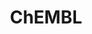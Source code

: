 ---
bigquery: https://console.cloud.google.com/bigquery?p=patents-public-data&d=ebi_chembl&page=dataset
citation: '"The ChEMBL database in 2017." Anna Gaulton, Anne Hersey, Michał Nowotka,
  A Patrícia Bento, Jon Chambers, David Mendez, Prudence Mutowo, Francis Atkinson,
  Louisa J Bellis, Elena Cibrián-Uhalte, Mark Davies, Nathan Dedman, Anneli Karlsson,
  María Paula Magariños, John P Overington, George Papadatos, Ines Smit, Andrew R
  Leach Nucleic acids Research (2017) 45 (Database Issue), D945-D954'
contributors: European Bioinformatics Institute
cost: None
description: ChEMBL Data is a manually curated database of small molecules used in
  drug discovery, including information about existing patented drugs.
documentation: 'schema: https://www.ebi.ac.uk/chembl/db_schema


  '
last_edit: Mon, 04 Apr 2022 19:07:30 GMT
location: https://console.cloud.google.com/marketplace/product/google_patents_public_datasets/chembl
maintained_by: EMBL-EBI, an outstation of European Molecular Biology Laboratory
related_publications: '

  ChEMBL: towards direct deposition of bioassay data.


  Mendez D, Gaulton A, Bento AP, Chambers J, De Veij M, Félix E, Magariños MP, Mosquera
  JF, Mutowo P, Nowotka M, Gordillo-Marañón M, Hunter F, Junco L, Mugumbate G, Rodriguez-Lopez
  M, Atkinson F, Bosc N, Radoux CJ, Segura-Cabrera A, Hersey A, Leach AR.


  — Nucleic Acids Res. 2019; 47(D1):D930-D940. doi: 10.1093/nar/gky1075

  '
schema_fields: '[''active_ingredient'', ''chirality'', ''parent_id'', ''molregno'',
  ''normal_range_max'', ''acd_most_apka'', ''cell_source_tax_id'', ''start_position'',
  ''aromatic_rings'', ''topical'', ''parenteral'', ''creation_date'', ''efo_term'',
  ''biocomp_id'', ''activity_count'', ''ad_type'', ''withdrawn_flag'', ''doc_id'',
  ''ddd_id'', ''mw_monoisotopic'', ''product_id'', ''acd_most_bpka'', ''rgid'', ''stat'',
  ''mc_target_accession'', ''stem'', ''class_type'', ''hbd'', ''l7'', ''level1'',
  ''ass_cls_map_id'', ''tbl'', ''units'', ''level3_description'', ''enzyme_name'',
  ''num_alerts'', ''site_residues'', ''num_lipinski_ro5_violations'', ''co_stem_id'',
  ''alogp'', ''last_active'', ''component_type'', ''heavy_atoms'', ''end_position'',
  ''irac_class_id'', ''ref_id'', ''mol_atc_id'', ''molecular_mechanism'', ''withdrawn_reason'',
  ''status'', ''drug_product_flag'', ''curated_by'', ''mechanism_of_action'', ''assay_subcellular_fraction'',
  ''acd_logp'', ''efo_id'', ''normal_range_min'', ''toid'', ''activity_comment'',
  ''level4_description'', ''accession'', ''res_stem_id'', ''nda_type'', ''warnref_id'',
  ''ddd_comment'', ''stem_class'', ''aidx'', ''met_conversion'', ''rtb'', ''tid_fixed'',
  ''pathway_id'', ''level2'', ''level2_description'', ''volume'', ''usan_year'', ''compsyn_id'',
  ''cx_most_apka'', ''cell_id'', ''parameter_type'', ''molecule_type'', ''applicant_full_name'',
  ''frac_code'', ''actsm_id'', ''action_type'', ''company'', ''relationship'', ''mol_hrac_id'',
  ''lle'', ''drugind_id'', ''major_class'', ''entity_type'', ''target_desc'', ''hrac_code'',
  ''isoform'', ''activity_id'', ''previous_company'', ''targcomp_id'', ''variant_id'',
  ''published_type'', ''psa'', ''standard_value'', ''published_value'', ''compound_name'',
  ''short_name'', ''canonical_smiles'', ''targrel_id'', ''first_page'', ''mesh_heading'',
  ''le'', ''mesh_id'', ''metabolite_record_id'', ''chembl_id'', ''uberon_id'', ''parameter_value'',
  ''disease_efficacy'', ''submission_date'', ''structure_type'', ''assay_source'',
  ''patent_use_code'', ''relationship_type'', ''l2'', ''l4'', ''site_name'', ''domain_name'',
  ''priority'', ''text_value'', ''metref_id'', ''l3'', ''withdrawn_class'', ''published_units'',
  ''result_flag'', ''mw_freebase'', ''standard_inchi'', ''mechanism_comment'', ''cell_ontology_id'',
  ''value'', ''mol_frac_id'', ''cellosaurus_id'', ''qudt_units'', ''annotation'',
  ''site_id'', ''level1_description'', ''mec_id'', ''organism'', ''assay_class_id'',
  ''qed_weighted'', ''cell_name'', ''last_page'', ''num_ro5_violations'', ''active_molregno'',
  ''selectivity_comment'', ''target_type'', ''sequence_md5sum'', ''prediction_method'',
  ''standard_units'', ''direct_interaction'', ''mutation'', ''assay_desc'', ''warning_type'',
  ''bao_id'', ''assay_category'', ''level4'', ''domain_type'', ''type'', ''species_group_flag'',
  ''domain_id'', ''pubmed_id'', ''standard_type'', ''assay_param_id'', ''ridx'', ''max_phase_for_ind'',
  ''inorganic_flag'', ''cpd_str_alert_id'', ''innovator_company'', ''who_name'', ''protclasssyn_id'',
  ''l6'', ''full_molformula'', ''syn_type'', ''cx_most_bpka'', ''standard_inchi_key'',
  ''polymer_flag'', ''std_act_id'', ''cell_source_tissue'', ''src_short_name'', ''entity_id'',
  ''alert_id'', ''usan_stem_id'', ''class_level'', ''target_mapping'', ''src_id'',
  ''go_id'', ''uo_units'', ''met_comment'', ''assay_id'', ''sei'', ''alert_name'',
  ''doc_type'', ''indication_class'', ''country'', ''alert_set_id'', ''definition'',
  ''updated_by'', ''assay_cell_type'', ''downgraded'', ''who_extra'', ''job_id'',
  ''ddd_admr'', ''comp_class_id'', ''natural_product'', ''l8'', ''tissue_id'', ''cl_lincs_id'',
  ''mc_target_name'', ''strength'', ''binding_site_comment'', ''ingredient'', ''pchembl_value'',
  ''db_source'', ''relation'', ''authors'', ''ddd_value'', ''mecref_id'', ''confidence'',
  ''full_mwt'', ''warning_year'', ''helm_notation'', ''substrate_record_id'', ''sitecomp_id'',
  ''synonyms'', ''level5'', ''prodrug'', ''dosed_ingredient'', ''cell_description'',
  ''max_phase'', ''parent_type'', ''source'', ''assay_strain'', ''protein_class_id'',
  ''formulation_id'', ''pathway_key'', ''smarts'', ''parent_go_id'', ''dosage_form'',
  ''molecular_species'', ''component_synonym'', ''protein_class_synonym'', ''clo_id'',
  ''warning_description'', ''withdrawn_country'', ''as_id'', ''enzyme_tid'', ''set_name'',
  ''src_description'', ''doi'', ''compd_id'', ''therapeutic_flag'', ''bao_format'',
  ''assay_test_type'', ''indref_id'', ''confidence_score'', ''oral'', ''cell_source_organism'',
  ''version'', ''idx'', ''upper_value'', ''usan_stem'', ''source_domain_id'', ''data_validity_comment'',
  ''ref_type'', ''standard_flag'', ''issue'', ''hba'', ''prod_pat_id'', ''usan_stem_definition'',
  ''cx_logp'', ''homologue'', ''bei'', ''mc_target_type'', ''acd_logd'', ''publication_number'',
  ''ddd_units'', ''mc_tax_id'', ''name'', ''pref_name'', ''hbd_lipinski'', ''chebi_par_id'',
  ''abstract'', ''ref_url'', ''db_version'', ''warning_country'', ''relationship_desc'',
  ''tax_id'', ''met_id'', ''comp_go_id'', ''molsyn_id'', ''parent_molregno'', ''black_box_warning'',
  ''ap_id'', ''patent_no'', ''comments'', ''published_relation'', ''domain_description'',
  ''sequence'', ''year'', ''record_id'', ''delist_flag'', ''label'', ''patent_expire_date'',
  ''mc_organism'', ''bto_id'', ''standard_text_value'', ''curation_comment'', ''tid'',
  ''orig_description'', ''description'', ''ro3_pass'', ''warning_id'', ''route'',
  ''approval_date'', ''assay_tax_id'', ''warning_class'', ''availability_type'', ''journal'',
  ''hba_lipinski'', ''standard_relation'', ''drug_record_id'', ''level3'', ''frac_class_id'',
  ''research_stem'', ''path'', ''l1'', ''hrac_class_id'', ''title'', ''assay_type'',
  ''trade_name'', ''smid'', ''first_in_class'', ''irac_code'', ''oc_id'', ''updated_on'',
  ''mol_irac_id'', ''usan_substem'', ''assay_tissue'', ''compound_key'', ''l5'', ''cidx'',
  ''standard_upper_value'', ''assay_organism'', ''component_id'', ''aspect'', ''src_assay_id'',
  ''bao_endpoint'', ''caloha_id'', ''subgroup'', ''potential_duplicate'', ''protein_class_desc'',
  ''src_compound_id'', ''atc_code'', ''cx_logd'', ''predbind_id'', ''molfile'', ''first_approval'',
  ''patent_id'', ''log_id'', ''drug_substance_flag'', ''withdrawn_year'', ''related_tid'']'
shortname: chembl
tags:
- biotechnology
- health
- chemical
- bioinformatics
- medical
terms_of_use: CC BY-SA 3.0
title: ChEMBL
uuid: e232a192-965c-4ec9-904c-155b6dfe56c5
---